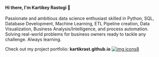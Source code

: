 #### Hi there, I'm Kartikey Rastogi 👋

Passionate and ambitious data science enthusiast skilled in Python, SQL, Database Development, Machine Learning, ETL Pipeline creation, Data Visualization, Business Analysis/Intelligence, and process automation. Solving real-world problems for business owners ready to tackle any challenge. Always learning.

Check out my project portfolio: **kartikrast.github.io**
[![img icons8](https://github.com/user-attachments/assets/8b270f30-ade6-4d84-86b0-58b9c3115c02)](https://www.linkedin.com/in/kartikeyrastogi162/)
